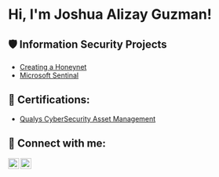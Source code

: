 <h1>Hi, I'm Joshua Alizay Guzman! <a href="https://www.linkedin.com/in/guzmanjoshua/"> </a>
 
<h2>🛡️ Information Security Projects</h2>
 
- [Creating a Honeynet](Link)
- [Microsoft Sentinal](LInk)
  
<h2>📜 Certifications:</h2>
 
  - [Qualys CyberSecurity Asset Management](Link)
    
<h2> 🤳 Connect with me:</h2>
 
<img align="left" alt="yourname | Twitter" width="22px" src="https://cdn.jsdelivr.net/npm/simple-icons@v3/icons/twitter.svg" />
<img align="left" alt="yourname | LinkedIn" width="22px" src="https://cdn.jsdelivr.net/npm/simple-icons@v3/icons/linkedin.svg" />
 
[X]: https://X.com/
[linkedin]: https://www.linkedin.com/in/guzmanjoshua/
